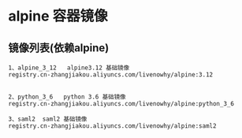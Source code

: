 # alpine 容器镜像

## 镜像列表(依赖alpine)
    
    1、alpine_3_12   alpine3.12 基础镜像
    registry.cn-zhangjiakou.aliyuncs.com/livenowhy/alpine:3.12 


    2、python_3_6   python 3.6 基础镜像
    registry.cn-zhangjiakou.aliyuncs.com/livenowhy/alpine:python_3_6
    
    3、saml2  saml2 基础镜像
    registry.cn-zhangjiakou.aliyuncs.com/livenowhy/alpine:saml2
    
    

